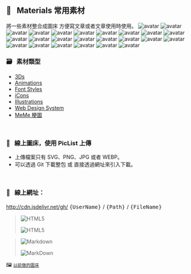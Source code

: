                               
## :art: &nbsp; Materials 常用素材
  將一些素材整合成圖床         方便寫文章或者文章使用時使用。
<img src="https://api.dicebear.com/6.x/pixel-art/svg?seed=اميرمحمد&randomizeIds=true&backgroundType=gradientLinear,solid&backgroundColor=30b5bd,1ba0a8,25344d,8998b1,transparent&backgroundRotation=-174&translateX=0&translateY=16&rotate=97&scale=194&radius=4&size=88" alt="avatar"/> 
<img src="https://api.dicebear.com/6.x/pixel-art/svg?seed=Lucia&randomizeIds=true&backgroundType=gradientLinear,solid&backgroundColor=36406a,757fa9,785af5,ba9cff,transparent&backgroundRotation=299&translateX=3&translateY=1&rotate=236&scale=85&radius=4&size=88" alt="avatar"/> 
<img src="https://api.dicebear.com/6.x/pixel-art/svg?seed=اميرمحمد&randomizeIds=true&backgroundType=gradientLinear,solid&backgroundColor=9eacaf,f5ffff,736b53,b7af97,transparent&backgroundRotation=51&translateX=14&translateY=9&rotate=234&scale=85&radius=4&size=88" alt="avatar"/> 
<img src="https://api.dicebear.com/6.x/pixel-art/svg?seed=Victoria&randomizeIds=true&backgroundType=gradientLinear,solid&backgroundColor=c7acb9,af94a1,2a103e,725886,transparent&backgroundRotation=204&translateX=-18&translateY=-11&rotate=332&scale=126&radius=4&size=88" alt="avatar"/> 
<img src="https://api.dicebear.com/6.x/pixel-art/svg?seed=Sita&randomizeIds=true&backgroundType=gradientLinear,solid&backgroundColor=89ecee,a1ffff,c39e78,fff0ca,transparent&backgroundRotation=-53&translateX=-3&translateY=12&rotate=293&scale=190&radius=4&size=88" alt="avatar"/> 
<img src="https://api.dicebear.com/6.x/pixel-art/svg?seed=Mangala&randomizeIds=true&backgroundType=gradientLinear,solid&backgroundColor=b5ab56,d5cb76,c2fdfc,ffffff,transparent&backgroundRotation=-299&translateX=16&translateY=19&rotate=124&scale=67&radius=4&size=88" alt="avatar"/> 
<img src="https://api.dicebear.com/6.x/pixel-art/svg?seed=Victoria&randomizeIds=true&backgroundType=gradientLinear,solid&backgroundColor=a8a305,e4df41,5db33f,d1ffb3,transparent&backgroundRotation=-329&translateX=-9&translateY=-8&rotate=243&scale=183&radius=4&size=88" alt="avatar"/> 
<img src="https://api.dicebear.com/6.x/pixel-art/svg?seed=Jurema&randomizeIds=true&backgroundType=gradientLinear,solid&backgroundColor=991991,ea6ae2,decee0,f2e2f4,transparent&backgroundRotation=182&translateX=14&translateY=-21&rotate=312&scale=80&radius=4&size=88" alt="avatar"/> 
<img src="https://api.dicebear.com/6.x/pixel-art/svg?seed=Pierre&randomizeIds=true&backgroundType=gradientLinear,solid&backgroundColor=574e36,988f77,8ee8d9,f4ffff,transparent&backgroundRotation=-1&translateX=11&translateY=10&rotate=251&scale=178&radius=4&size=88" alt="avatar"/> 
<img src="https://api.dicebear.com/6.x/pixel-art/svg?seed=Maeva&randomizeIds=true&backgroundType=gradientLinear,solid&backgroundColor=833e28,96513b,2b9493,73dcdb,transparent&backgroundRotation=-261&translateX=-18&translateY=8&rotate=106&scale=61&radius=4&size=88" alt="avatar"/> 
<img src="https://api.dicebear.com/6.x/pixel-art/svg?seed=Alexis&randomizeIds=true&backgroundType=gradientLinear,solid&backgroundColor=e5deed,e2dbea,64f40c,c4ff6c,transparent&backgroundRotation=-200&translateX=-19&translateY=-2&rotate=82&scale=111&radius=4&size=88" alt="avatar"/> 
<img src="https://api.dicebear.com/6.x/pixel-art/svg?seed=Fatih&randomizeIds=true&backgroundType=gradientLinear,solid&backgroundColor=35cdc9,55ede9,780af8,6700e7,transparent&backgroundRotation=283&translateX=-4&translateY=-15&rotate=139&scale=180&radius=4&size=88" alt="avatar"/> 
<img src="https://api.dicebear.com/6.x/pixel-art/svg?seed=Roberta&randomizeIds=true&backgroundType=gradientLinear,solid&backgroundColor=39b6a0,a0ffff,2292ed,78e8ff,transparent&backgroundRotation=-204&translateX=6&translateY=19&rotate=92&scale=88&radius=4&size=88" alt="avatar"/> 
<img src="https://api.dicebear.com/6.x/pixel-art/svg?seed=Aymeric&randomizeIds=true&backgroundType=gradientLinear,solid&backgroundColor=4b7e1a,70a33f,c4e733,dbfe4a,transparent&backgroundRotation=268&translateX=-3&translateY=-7&rotate=356&scale=76&radius=4&size=88" alt="avatar"/> 
<img src="https://api.dicebear.com/6.x/pixel-art/svg?seed=Victoria&randomizeIds=true&backgroundType=gradientLinear,solid&backgroundColor=8ee32e,ffff9f,ecc7e8,fff8ff,transparent&backgroundRotation=76&translateX=-1&translateY=13&rotate=103&scale=116&radius=4&size=88" alt="avatar"/> 
<img src="https://api.dicebear.com/6.x/pixel-art/svg?seed=Bob&randomizeIds=true&backgroundType=gradientLinear,solid&backgroundColor=c57fba,fffaff,d34201,c73600,transparent&backgroundRotation=288&translateX=-14&translateY=-4&rotate=73&scale=72&radius=4&size=88" alt="avatar"/> 
<img src="https://api.dicebear.com/6.x/pixel-art/svg?seed=Alexis&randomizeIds=true&backgroundType=gradientLinear,solid&backgroundColor=3cd1df,40d5e3,36b4c2,adffff,transparent&backgroundRotation=135&translateX=8&translateY=-18&rotate=259&scale=63&radius=4&size=88" alt="avatar"/> 
<img src="https://api.dicebear.com/6.x/pixel-art/svg?seed=Roberta&randomizeIds=true&backgroundType=gradientLinear,solid&backgroundColor=dbdfea,ffffff,9a4866,ffb6d4,transparent&backgroundRotation=-92&translateX=17&translateY=-1&rotate=250&scale=71&radius=4&size=88" alt="avatar"/> 
<img src="https://api.dicebear.com/6.x/pixel-art/svg?seed=Floortje&randomizeIds=true&backgroundType=gradientLinear,solid&backgroundColor=e88f65,d47b51,ea138c,ff6de6,transparent&backgroundRotation=98&translateX=-7&translateY=8&rotate=80&scale=120&radius=4&size=88" alt="avatar"/> 
<img src="https://api.dicebear.com/6.x/pixel-art/svg?seed=Pierre&randomizeIds=true&backgroundType=gradientLinear,solid&backgroundColor=884458,a86478,3d1a3e,9b789c,transparent&backgroundRotation=145&translateX=9&translateY=6&rotate=204&scale=169&radius=4&size=88" alt="avatar"/> 
<img src="https://api.dicebear.com/6.x/pixel-art/svg?seed=Krish&randomizeIds=true&backgroundType=gradientLinear,solid&backgroundColor=c13301,df511f,af9107,d3b52b,transparent&backgroundRotation=113&translateX=19&translateY=-3&rotate=10&scale=87&radius=4&size=88" alt="avatar"/> 
<img src="https://api.dicebear.com/6.x/pixel-art/svg?seed=Everett&randomizeIds=true&backgroundType=gradientLinear,solid&backgroundColor=dc5b7a,d45372,e0cbc9,fee9e7,transparent&backgroundRotation=53&translateX=13&translateY=2&rotate=73&scale=103&radius=4&size=88" alt="avatar"/> 
<img src="https://api.dicebear.com/6.x/pixel-art/svg?seed=Elvine&randomizeIds=true&backgroundType=gradientLinear,solid&backgroundColor=5246e0,4c40da,71f2fc,c4ffff,transparent&backgroundRotation=319&translateX=7&translateY=14&rotate=119&scale=199&radius=4&size=88" alt="avatar"/> 
<img src="https://api.dicebear.com/6.x/pixel-art/svg?seed=رضا&randomizeIds=true&backgroundType=gradientLinear,solid&backgroundColor=e22b9b,e932a2,23dda4,14ce95,transparent&backgroundRotation=151&translateX=2&translateY=-11&rotate=233&scale=128&radius=4&size=88" alt="avatar"/>

  ### :card_file_box: &nbsp; 素材類型
   * [3Ds][1]
   * [Animations][2]
   * [Font Styles][3] 
   * [iCons][4]
   * [Illustrations][5]
   * [Web Design System][6]
   * [MeMe 梗圖][7]
  
  [1]: images/3Ds            "3Ds"
  [2]: images/Animations     "Animations"
  [3]: images/FontStyles     "Font Styles"
  [4]: images/iCons          "iCons"
  [5]: images/Illustrations  "Illustrations"
  [6]: images/DesignSystem   "Web Design System"
  [7]: images/Ux-meme        "Ux-meme"

  &nbsp;


  ### :rocket: &nbsp; 線上圖床，使用 PicList 上傳
  * 上傳檔案只有 SVG、PNG、JPG 或者 WEBP。
  * 可以透過 Git 下載整包 或 直接透過網址來引入下載。

  &nbsp;

  ### :link: &nbsp; **線上網址**：
  http://cdn.jsdelivr.net/gh/ <big> `{UserName}` </big> / <big> `{Path}` </big> / <big> `{FileName}` </big>


  > ![HTML5](https://img.shields.io/badge/html5-%23E34F26.svg?style=for-the-badge&logo=html5&logoColor=white)
  > 
  > ![HTML5](https://cdn.jsdelivr.net/gh/Barry028/materials/dist/images/Html-windows.svg)


  > ![Markdown](https://img.shields.io/badge/markdown-%23000000.svg?style=for-the-badge&logo=markdown&logoColor=white)
  > 
  > ![MarkDown](https://cdn.jsdelivr.net/gh/Barry028/materials/dist/images/MarkDown-windows.svg)
  

  🖼️  <small> [以前做的圖床](https://codepen.io/barry199002/full/KKojxXX/13341a19a81088f2e3546004117a64e4) </small>
    




<!--  
✖️  :heavy_multiplication_x:  ➕ :heavy_plus_sign: top
top ➖ :heavy_minus_sign:  ➗ :heavy_division_sign: top
top ♾️  :infinity:    
⚠️  :warning:  🚫  :no_entry_sign: top
  ‼️  :bangbang:  ⁉️  :interrobang: top
top ❓ :question:  ❔ :grey_question: top
top ❕ :grey_exclamation:  ❗ :exclamation:
:heavy_exclamation_mark:  top
top 〰️  :wavy_dash:   x
💱 :currency_exchange: 💲 :heavy_dollar_sign:
🔙  :back:  🔚 :end: top
top 🔛 :on:  🔜 :soon:  top
top 🔝 :top:     top

💬 :speech_balloon:
👁️‍🗨️ :eye_speech_bubble:
🗨️  :left_speech_bubble:
💭 :thought_balloon:
🗯️ :right_anger_bubble:
🤖 :robot:
👋 :wave:
👌 :ok_hand:
✌️  :v:
👈 :point_left:
👉 :point_right:
👆 :point_up_2:
🖕 :fu:
👍 :+1:
🌍 :earth_africa:
🌎 :earth_americas:
🌏 :earth_asia:
🌐 :globe_with_meridians:
🗺️  :world_map:
🌁 :foggy:
🌃 :night_with_stars:
🏙️ :cityscape:
🌄 :sunrise_over_mountains:
🌅 :sunrise:
🌆 :city_sunset:
🌇 :city_sunrise:
🌉 :bridge_at_night:
🗾 :japan:
🌌 :milky_way:
🌠  :stars:
⭐ :star:  top
🌟 :star2:
🎈 :balloon:
🎟️ :tickets:
🎮 :video_game:
🎯 :dart:
🪀 :yo_yo:
🎁 :gift:
🎉 :tada:
🏆 :trophy:
🧭 :compass:
🍪 :cookie:
⌛ :hourglass:
⏳ :hourglass_flowing_sand:
⌚ :watch:
⏰ :alarm_clock:
⏱️  :stopwatch:
🚀 :rocket:
🖼️  :framed_picture:
📟 :pager:
📠 :fax:
📱 :iphone:
📲 :calling:
💻 :computer:
🖱️  :computer_mouse:
🖲️  :trackball:
📔 :notebook_with_decorative_cover:
📚 :books:
📓 :notebook:
🔖 :bookmark:
📑 :bookmark_tabs:
🏷️  :label:
📰 :newspaper:
📜 :scroll:
📒 :ledger:
🧾 :receipt: 💹 :chart:
📤 :outbox_tray:
✉️  :envelope:  📧 :e-mail:
📨 :incoming_envelope: 📩 :envelope_with_arrow:
📤 :outbox_tray: 📥 :inbox_tray:
📦 :package: 📫 :mailbox:  📪  :mailbox_closed:  📬 :mailbox_with_mail:
✏️  :pencil2:
📝 :memo:  📅 :date:  📆 :calendar:
💼 :briefcase: 📁 :file_folder:  📂 :open_file_folder:  🗂️  :card_index_dividers:
🗒️  :spiral_notepad:  🗓️  :spiral_calendar:
📇 :card_index:
:chart_with_upwards_trend:
📉 :chart_with_downwards_trend:
📊 :bar_chart:
📋 :clipboard:
📌 :pushpin:
📍 :round_pushpin:
📎 :paperclip:
🖇️  :paperclips:
📏 :straight_ruler:
📐 :triangular_ruler:
✂️  :scissors:
🗃️  :card_file_box:
🗄️  :file_cabinet:
🗑️  :wastebasket:
🧺 :basket:
🔒 :lock:  🔓 :unlock:  ☑️  :ballot_box_with_check: ✔️  :heavy_check_mark:
🧻 :roll_of_paper:  ⭕  :o:  ❌  :x:  ✅  :white_check_mark:  ❎ :negative_squared_cross_mark:
©️  :copyright: ®️  :registered:  ™️  :tm:
---
:card_index:
:bulb:
:memo:
:card_file_box:
:iphone:
:mag:
:label:
:page_facing_up:
:technologist:
:pencil2:

:money_
<kbd>
<img src="https://api.dicebear.com/6.x/pixel-art/svg?scale=160&rotate=60&backgroundType=gradientLinear&backgroundRotation=0         360         240         210&backgroundColor=c0aede         d1d4f9         ffdfbf         ffd5dc         transparent         b6e3f4&radius=6 alt=avatar width=88 />
</kbd>

<kbd>
<img src="https://api.dicebear.com/6.x/pixel-art/svg?seed=Snowball&scale=175&rotate=80&backgroundRotation=0         360         240         210&randomizeIds=true&backgroundColor=A5EBFF         FFF9E9         C7FFCA         ffd5dc         72C0AE&radius=6&mood[] alt=avatar width=88 />
</kbd>

<kbd>
<img src="https://api.dicebear.com/6.x/pixel-art/svg?&scale=160&rotate=40&backgroundRotation=0         360         240         210&randomizeIds=true&backgroundColor=A5EBFF         FFF9E9         C7FFCA         ffd5dc         72C0AE&radius=6&mood[] alt=avatar width=88 />
</kbd>

<kbd>
<img src="https://api.dicebear.com/6.x/pixel-art/svg?seed=Luna&scale=160&rotate=200&backgroundRotation=0         360         240         210&randomizeIds=true&backgroundColor=A5EBFF         FFF9E9         C7FFCA         ffd5dc         72C0AE&radius=6&mood[] alt=avatar width=88 />
</kbd>

<kbd>
  <img src="https://api.dicebear.com/6.x/pixel-art/svg?seed=Boo&scale=160&rotate=45&backgroundType=gradientLinear&backgroundRotation=0         360         240         210&randomizeIds=true&backgroundColor=A5EBFF         FFF9E9         C7FFCA         ffd5dc         72C0AE&radius=6&mood[] alt=avatar width=88 />
</kbd>

<kbd>
  <img src="https://api.dicebear.com/6.x/bottts/svg?seed=Mittens&radius=6 alt=avatar width=88 />
</kbd>

<kbd>
<img src="https://api.dicebear.com/6.x/bottts/svg?seed=Oliver&radius=6 alt=avatar width=88 />
</kbd>

<kbd>
<img src="https://api.dicebear.com/6.x/bottts/svg?seed=Kiki&radius=6 alt=avatar width=88 />
</kbd>

<kbd>
<img src="https://api.dicebear.com/6.x/bottts/svg?seed=Tinkerbell&radius=6 alt=avatar width=88 />
</kbd>

<kbd>
<img src="https://api.dicebear.com/6.x/bottts/svg?seed=Midnight&radius=6 alt=avatar width=88 />
</kbd>

<kbd>
<img src="https://api.dicebear.com/6.x/bottts/svg?seed=George&radius=6 alt=avatar width=88 />
</kbd>

<kbd>
<img src="https://api.dicebear.com/6.x/bottts/svg?seed=Sassy&radius=6 alt=avatar width=88 />
</kbd>

<kbd>
<img src="https://api.dicebear.com/6.x/avataaars-neutral/svg?seed=Whiskers&radius=6 alt=avatar width=88 />
</kbd>

<kbd>
<img src="https://api.dicebear.com/6.x/avataaars-neutral/svg?seed=Bear&radius=6 alt=avatar width=88 />
</kbd>

<kbd>
<img src="https://api.dicebear.com/6.x/avataaars-neutral/svg?seed=Daisy&radius=6 alt=avatar width=88 />
</kbd>

<kbd>
 <img src="https://api.dicebear.com/6.x/avataaars-neutral/svg?seed=Max&radius=6 alt=avatar width=88 />
</kbd>

<kbd>
<img src="https://api.dicebear.com/6.x/avataaars-neutral/svg?seed=Abby&radius=6 alt=avatar width=88 />
</kbd>

![]("https://api.dicebear.com/6.x/pixel-art-neutral/svg?seed=A&backgroundColor=b6e3f4&scale=120&rotate=30&radius=6&size=120)
![]("https://api.dicebear.com/6.x/pixel-art-neutral/svg?seed=B&backgroundColor=c0aede&scale=160&rotate=125&radius=6&size=120)
![]("https://api.dicebear.com/6.x/pixel-art-neutral/svg?seed=C&backgroundColor=DEB664&scale=110&rotate=55&radius=6&size=120)
![]("https://api.dicebear.com/6.x/pixel-art-neutral/svg?seed=D&backgroundColor=64C9DE&scale=145&rotate=180&radius=6&size=120)
![]("https://api.dicebear.com/6.x/pixel-art-neutral/svg?seed=E&backgroundColor=A77762&scale=125&rotate=325&radius=6&size=120)
![]("https://api.dicebear.com/6.x/pixel-art-neutral/svg?seed=F&backgroundColor=b6e3f4&scale=120&rotate=30&radius=6&size=120)
![]("https://api.dicebear.com/6.x/pixel-art-neutral/svg?seed=G&backgroundColor=32E97C&scale=160&rotate=125&radius=6&size=120)  <br/>
![]("https://api.dicebear.com/6.x/pixel-art-neutral/svg?seed=H&backgroundColor=B72225&scale=110&rotate=55&radius=6&size=120)
![]("https://api.dicebear.com/6.x/pixel-art-neutral/svg?seed=I&backgroundColor=64C9DE&scale=145&rotate=180&radius=6&size=120)
![]("https://api.dicebear.com/6.x/pixel-art-neutral/svg?seed=J&backgroundColor=22B7B4&scale=125&rotate=325&radius=6&size=120)
![]("https://api.dicebear.com/6.x/pixel-art-neutral/svg?seed=I&backgroundColor=381FF1&scale=145&rotate=180&radius=6&size=120)
![]("https://api.dicebear.com/6.x/pixel-art-neutral/svg?seed=J&backgroundColor=D8F11F&scale=125&rotate=325&radius=6&size=120)
![]("https://api.dicebear.com/6.x/pixel-art-neutral/svg?seed=I&backgroundColor=F4B518&scale=145&rotate=180&radius=6&size=120)
![]("https://api.dicebear.com/6.x/pixel-art-neutral/svg?seed=J&backgroundColor=FDF151&scale=125&rotate=325&radius=6&size=120)

![HTML5]("https://img.shields.io/badge/html5-%23E34F26.svg?style=for-the-badge&logo=html5&logoColor=white)  
``` html
<img src="https://cdn.jsdelivr.net/gh/Barry028/materials/images/Animations/BarrYUFO.svg  alt=BarrY UFO />
```      

![Markdown]("https://img.shields.io/badge/markdown-%2660000.svg?style=for-the-badge&logo=markdown&logoColor=white)
``` markdown
![Barry]("https://cdn.jsdelivr.net/gh/Barry028/materials/images/Animations/BarrYUFO.svg)  
``` 
 
 -->  
